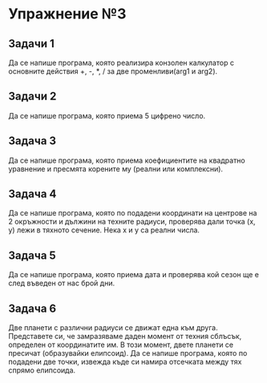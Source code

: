 # Упражнение №3

## Задачи 1
Да се напише програма, която реализира конзолен калкулатор с основните действия +, -, *, \/ за две променливи(arg1 и arg2).

## Задачи 2
Да се напише програма, която приема 5 цифрено число.

## Задача 3
Да се напише програма, която приема коефициентите на квадратно уравнение и пресмята корените му (реални или комплексни).

## Задача 4
Да се напише програма, която по подадени координати на центрове на 2 окръжности и дължини на техните радиуси, проверява дали точка (x, y) лежи в тяхното сечение. Нека x и y са реални числа.

## Задача 5
Да се напише програма, която приема дата и проверява кой сезон ще е след въведен от нас брой дни.

## Задача 6
Две планети с различни радиуси се движат една към друга. Представете си, че замразяваме даден момент от техния сблъсък, определен от координатите им. В този момент, двете планети се пресичат (образувайки елипсоид).
Да се напише програма, която по подадени две точки, извежда къде си намира отсечката между тях спрямо елипсоида.

